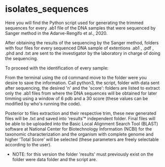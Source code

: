 # isolates_sequences
Here you will find the Python script used for generating the trimmed sequences for every .ab1 file of the DNA samples that were sequenced by Sanger method in the Adarve-Rengifo et al., 2020.

After obtaining the results of the sequencing by the Sanger method, folders with four files for every sequenced DNA sample of extentions .ab1 , .pdf , .phd and .txt are sent to the investigator by the laboratory in charge of doing the sequencing. 

To proceed with the identification of every sample:

From the terminal using the cd command move to the folder were you desire to save the information. Call python3, the script, folder with data sent after sequencing, the desired 'n' and the 'score': folders are listed to extract only the .ab1 files from where the DNA sequences will be obtained for later timming using a window of 6 pdb and a 30 score (these values can be modified by who's running the code).

Posterior to files extraction and their respective trim, these new generated files will be .txt and saved into 'results'* independent folder. Final files will be able to be uploaded into the Basic Local Alignment Search Tool (BLAST) software at National Center for Biotechnology Information (NCBI) for the taxonomic characterization and the organism with complete genome and higher 'Total Score' will be selected (these parameters are freely selectable according to the user).

* NOTE: for this version the folder 'results' must previously exist on the folder were data folder and the script are.
